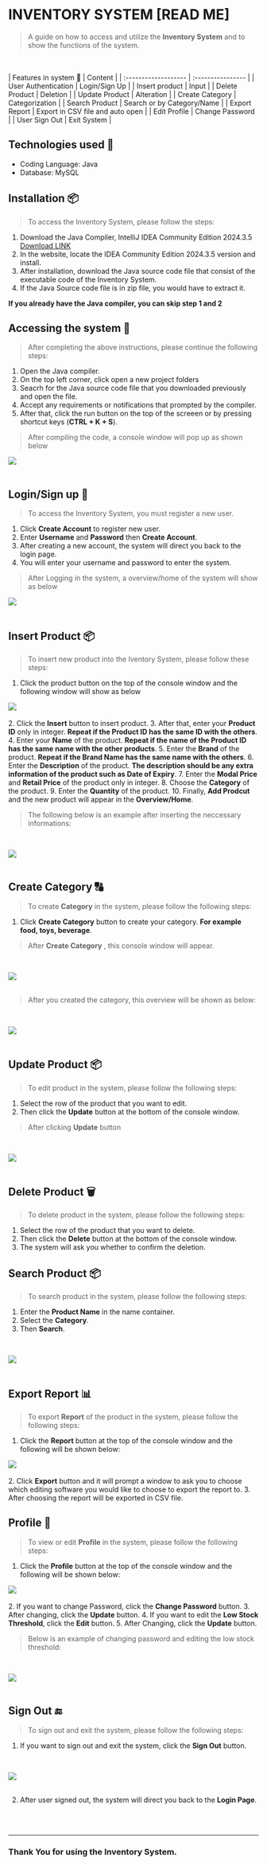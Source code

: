 # INVENTORY SYSTEM [READ ME]
>A guide on how to access and utilize the **Inventory System** and to show the functions of the system.

<br><br>
 | Features in system 🧰 | Content |
 | :------------------- | :---------------- |
 | User Authentication | Login/Sign Up |
 | Insert product | Input |
 | Delete Product | Deletion |
 | Update Product | Alteration |
 | Create Category | Categorization |
 | Search Product | Search or by Category/Name |
 | Export Report | Export in CSV file and auto open |
 | Edit Profile | Change Password | 
 | User Sign Out | Exit System |

## Technologies used 🚀
- Coding Language: Java
- Database: MySQL

 ## Installation 📦
 > To access the Inventory System, please follow the steps:
 1. Download the Java Compiler, IntelliJ IDEA Community Edition 2024.3.5
 [Download LINK](https://www.jetbrains.com/idea/download/other.html)
 2. In the website, locate the IDEA Community Edition 2024.3.5 version and install.
 3. After installation, download the Java source code file that consist of the executable code of the Inventory System.
 4. If the Java Source code file is in zip file, you would have to extract it.

**If you already have the Java compiler, you can skip step 1 and 2**

 ## Accessing the system 📲
 > After completing the above instructions, please continue the following steps:
1. Open the Java compiler.
2. On the top left corner, click open a new project folders
3. Seacrh for the Java source code file that you downloaded previously and open the file.
4. Accept any requirements or notifications that prompted by the compiler.
5. After that, click the run button on the top of the screeen or by pressing shortcut keys (**CTRL + K + S**).

> After compiling the code, a console window will pop up as shown below<br>

<img src="ReadMeImage/home.png" style="margin-left: auto; margin-right: auto; display: block; float: none;"><br>

## Login/Sign up 🔐
> To access the Inventory System, you must register a new user.
1. Click **Create Account** to register new user.
2. Enter **Username** and **Password** then **Create Account**.
3. After creating a new account, the system will direct you back to the login page.
4. You will enter your username and password to enter the system.

> After Logging in the system, a overview/home of the system will show as below<br>

<img src="ReadMeImage/overview.png" style="margin-left: auto; margin-right: auto; display: block; float: none;"><br>

## Insert Product 📦
> To insert new product into the Iventory System, please follow these steps:
1. Click the product button on the top of the console window and the following window will show as below<br>

<img src="ReadMeImage/product.png" style="margin-left: auto; margin-right: auto; display: block; float: none;"><br>
2. Click the **Insert** button to insert product.
3. After that, enter your **Product ID** only in integer. 
**Repeat if the Product ID has the same ID with the others**.
4. Enter your **Name** of the product. 
**Repeat if the name of the Product ID has the same name with the other products**.
5. Enter the **Brand** of the product. 
**Repeat if the Brand Name has the same name with the others**.
6. Enter the **Description** of the product. 
**The description should be any extra information of the product such as Date of Expiry**.
7. Enter the **Modal Price** and **Retail Price** of the product only in integer.
8. Choose the **Category** of the product.
9. Enter the **Quantity** of the product.
10. Finally, **Add Prodcut** and the new product will appear in the **Overview/Home**.
> The following below is an example after inserting the neccessary informations:
<br>

<img src="ReadMeImage/insertProduct1.png" style="margin-left: auto; margin-right: auto; display: block; float: none;"><br>

## Create Category 🔠
> To create **Category** in the system, please follow the following steps:
1. Click **Create Category** button to create your category. **For example food, toys, beverage**.
> After **Create Category** , this console window will appear.
<br>

<img src="ReadMeImage/category.png" style="margin-left: auto; margin-right: auto; display: block; float: none;"><br>
> After you created the category, this overview will be shown as below:
<br>

<img src="ReadMeImage/overview1.png" style="margin-left: auto; margin-right: auto; display: block; float: none;"><br>

## Update Product 📦
> To edit product in the system, please follow the following steps:
1. Select the row of the product that you want to edit.
2. Then click the **Update** button at the bottom of the console window.
> After clicking **Update** button
<br>

<img src="ReadMeImage/update.png" style="margin-left: auto; margin-right: auto; display: block; float: none;"><br>

## Delete Product 🗑️
> To delete product in the system, please follow the following steps:
1. Select the row of the product that you want to delete.
2. Then click the **Delete** button at the bottom of the console window.
3. The system will ask you whether to confirm the deletion.

## Search Product 📦
> To search product in the system, please follow the following steps:
1. Enter the **Product Name** in the name container.
2. Select the **Category**.
3. Then **Search**.
<br>

<img src="ReadMeImage/search.png" style="margin-left: auto; margin-right: auto; display: block; float: none;"><br>

## Export Report 📊
> To export **Report** of the product in the system, please follow the following steps:
1. Click the **Report** button at the top of the console window and the following will be shown below:<br>

<img src="ReadMeImage/report1.png" style="margin-left: auto; margin-right: auto; display: block; float: none;"><br>
2. Click **Export** button and it will prompt a window to ask you to choose which editing software you would like to choose to export the report to.
3. After choosing the report will be exported in CSV file.

## Profile 🪪
> To view or edit **Profile** in the system, please follow the following steps:
1. Click the **Profile** button at the top of the console window and the following will be shown below:<br>

<img src="ReadMeImage/profile.png" style="margin-left: auto; margin-right: auto; display: block; float: none;"><br>
2. If you want to change Password, click the **Change Password** button.
3. After changing, click the **Update** button. 
4. If you want to edit the **Low Stock Threshold**, click the **Edit** button.
5. After Changing, click the **Update** button.
> Below is an example of changing password and editing the low stock threshold:
<br>

<img src="ReadMeImage/profile1.png" style="margin-left: auto; margin-right: auto; display: block; float: none;"><br>

## Sign Out 🔚
> To sign out and exit the system, please follow the following steps:
1. If you want to sign out and exit the system, click the **Sign Out** button.
<br>

<img src="ReadMeImage/profile.png" style="margin-left: auto; margin-right: auto; display: block; float: none;"><br>

2. After user signed out, the system will direct you back to the **Login Page**.


<br><br>
<hr>

### Thank You for using the Inventory System.

